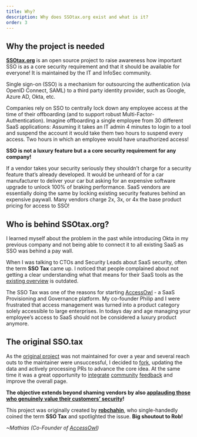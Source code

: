 ```yaml
---
title: Why?
description: Why does SSOtax.org exist and what is it?
order: 3
---
```


## Why the project is needed

[**SSOtax.org**](http://ssotax.org) is an open source project to raise awareness how important SSO is as a core security requirement and that it should be available for everyone! It is maintained by the IT and InfoSec community.

Single sign-on (SSO) is a mechanism for outsourcing the authentication (via OpenID Connect, SAML) to a third party identity provider, such as Google, Azure AD, Okta, etc.

Companies rely on SSO to centrally lock down any employee access at the time of their offboarding (and to support robust Multi-Factor-Authentication). Imagine offboarding a single employee from 30 different SaaS applications: Assuming it takes an IT admin 4 minutes to login to a tool and suspend the account it would take them two hours to suspend every access. Two hours in which an employee would have unauthorized access!

**SSO is not a luxury feature but a a core security requirement for any company!**

If a vendor takes your security seriously they shouldn’t charge for a security feature that’s already developed. It would be unheard of for a car manufacturer to deliver your car but asking for an expensive software upgrade to unlock 100% of braking performance. SaaS vendors are essentially doing the same by locking existing security features behind an expensive paywall. Many vendors charge 2x, 3x, or 4x the base product pricing for access to SSO!

## Who is behind SSOtax.org?

I learned myself about the problem in the past while introducing Okta in my previous company and not being able to connect it to all existing SaaS as SSO was behind a pay wall.

When I was talking to CTOs and Security Leads about SaaS security, often the term **SSO Tax** came up. I noticed that people complained about not getting a clear understanding what that means for their SaaS tools as the [existing overview](http://sso.tax) is outdated.

The SSO Tax was one of the reasons for starting [AccessOwl](https://www.accessowl.io) - a SaaS Provisioning and Governance platform. My co-founder Philip and I were frustrated that access management was turned into a product category solely accessible to large enterprises. In todays day and age managing your employee’s access to SaaS should not be considered a luxury product anymore.

## The original SSO.tax

As the [original project](https://sso.tax) was not maintained for over a year and several reach outs to the maintainer were unsuccessful, I decided to [fork](https://github.com/ssotax/ssotax), updating the data and actively processing PRs to advance the core idea. At the same time it was a great opportunity to [integrate](https://github.com/robchahin/sso-wall-of-shame/issues/100) [community](https://github.com/robchahin/sso-wall-of-shame/issues/36) [feedback](https://github.com/robchahin/sso-wall-of-shame/issues/140) and improve the overall page.

**The objective extends beyond shaming vendors by also [applauding those who genuinely value their customers’ security](friends-of-sso)!**

This project was originally created by [**robchahin**](https://github.com/robchahin), who single-handedly coined the term **SSO Tax** and spotlighted the issue. **Big shoutout to Rob!**

*~Mathias (Co-Founder of [AccessOwl](https://www.accessowl.io))*